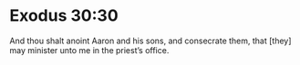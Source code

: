 # Exodus 30:30

And thou shalt anoint Aaron and his sons, and consecrate them, that [they] may minister unto me in the priest’s office.